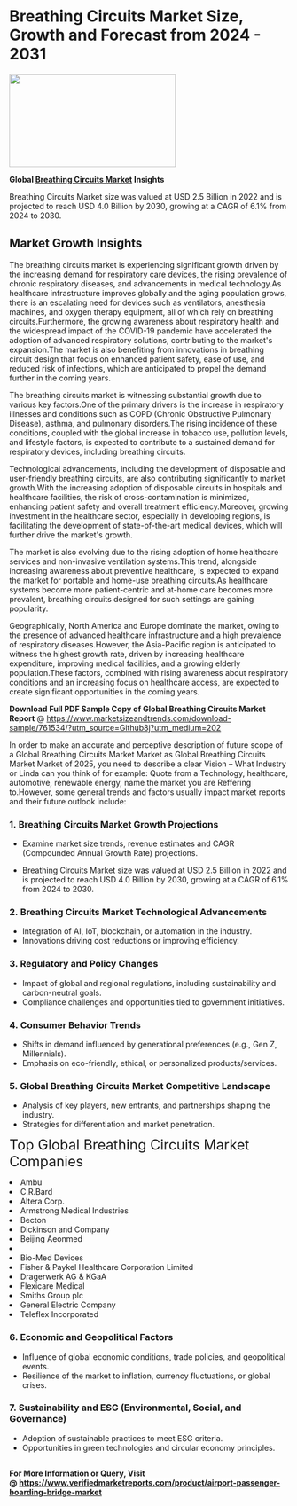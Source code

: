 <H1>Breathing Circuits Market Size, Growth and Forecast from 2024 - 2031</H1><img class="aligncenter size-medium wp-image-584254" src="https://thirdeyenews.in/wp-content/uploads/2024/09/Global-Market-Research-300x168.jpeg" alt="" width="300" height="168" /><p><strong>Global&nbsp;<a href="https://www.marketsizeandtrends.com/download-sample/761534/?utm_source=Github8j?utm_medium=202">Breathing Circuits Market</a> Insights</strong></p><p>Breathing Circuits Market size was valued at USD 2.5 Billion in 2022 and is projected to reach USD 4.0 Billion by 2030, growing at a CAGR of 6.1% from 2024 to 2030.</p><p><h2>Market Growth Insights</h2> <p>The breathing circuits market is experiencing significant growth driven by the increasing demand for respiratory care devices, the rising prevalence of chronic respiratory diseases, and advancements in medical technology.As healthcare infrastructure improves globally and the aging population grows, there is an escalating need for devices such as ventilators, anesthesia machines, and oxygen therapy equipment, all of which rely on breathing circuits.Furthermore, the growing awareness about respiratory health and the widespread impact of the COVID-19 pandemic have accelerated the adoption of advanced respiratory solutions, contributing to the market's expansion.The market is also benefiting from innovations in breathing circuit design that focus on enhanced patient safety, ease of use, and reduced risk of infections, which are anticipated to propel the demand further in the coming years.</p> <p>The breathing circuits market is witnessing substantial growth due to various key factors.One of the primary drivers is the increase in respiratory illnesses and conditions such as COPD (Chronic Obstructive Pulmonary Disease), asthma, and pulmonary disorders.The rising incidence of these conditions, coupled with the global increase in tobacco use, pollution levels, and lifestyle factors, is expected to contribute to a sustained demand for respiratory devices, including breathing circuits.</p> <p>Technological advancements, including the development of disposable and user-friendly breathing circuits, are also contributing significantly to market growth.With the increasing adoption of disposable circuits in hospitals and healthcare facilities, the risk of cross-contamination is minimized, enhancing patient safety and overall treatment efficiency.Moreover, growing investment in the healthcare sector, especially in developing regions, is facilitating the development of state-of-the-art medical devices, which will further drive the market's growth.</p> <p>The market is also evolving due to the rising adoption of home healthcare services and non-invasive ventilation systems.This trend, alongside increasing awareness about preventive healthcare, is expected to expand the market for portable and home-use breathing circuits.As healthcare systems become more patient-centric and at-home care becomes more prevalent, breathing circuits designed for such settings are gaining popularity.</p> <p>Geographically, North America and Europe dominate the market, owing to the presence of advanced healthcare infrastructure and a high prevalence of respiratory diseases.However, the Asia-Pacific region is anticipated to witness the highest growth rate, driven by increasing healthcare expenditure, improving medical facilities, and a growing elderly population.These factors, combined with rising awareness about respiratory conditions and an increasing focus on healthcare access, are expected to create significant opportunities in the coming years.</p> <p><span class=""><strong>Download Full PDF Sample Copy of Global Breathing Circuits Market Report</strong> @ <a href="https://www.marketsizeandtrends.com/download-sample/761534/?utm_source=Github8j?utm_medium=202" target="_blank">https://www.marketsizeandtrends.com/download-sample/761534/?utm_source=Github8j?utm_medium=202</a></span></p><p>In order to make an accurate and perceptive description of future scope of a Global&nbsp;Breathing Circuits Market Market as Global&nbsp;Breathing Circuits Market Market of 2025, you need to describe a clear Vision &ndash; What Industry or Linda can you think of for example: Quote from a Technology, healthcare, automotive, renewable energy, name the market you are Reffering to.However, some general trends and factors usually impact market reports and their future outlook include:</p><h3>1.&nbsp;<strong>Breathing Circuits Market Growth Projections</strong></h3><ul><li>Examine market size trends, revenue estimates and CAGR (Compounded Annual Growth Rate) projections.</li><li><p>Breathing Circuits Market size was valued at USD 2.5 Billion in 2022 and is projected to reach USD 4.0 Billion by 2030, growing at a CAGR of 6.1% from 2024 to 2030.</p></li></ul><h3>2.&nbsp;<strong>Breathing Circuits Market Technological Advancements</strong></h3><ul><li>Integration of AI, IoT, blockchain, or automation in the industry.</li><li>Innovations driving cost reductions or improving efficiency.</li></ul><h3>3.&nbsp;<strong>Regulatory and Policy Changes</strong></h3><ul><li>Impact of global and regional regulations, including sustainability and carbon-neutral goals.</li><li>Compliance challenges and opportunities tied to government initiatives.</li></ul><h3>4.&nbsp;<strong>Consumer Behavior Trends</strong></h3><ul><li>Shifts in demand influenced by generational preferences (e.g., Gen Z, Millennials).</li><li>Emphasis on eco-friendly, ethical, or personalized products/services.</li></ul><h3>5.&nbsp;<strong>Global Breathing Circuits Market Competitive Landscape</strong></h3><ul><li>Analysis of key players, new entrants, and partnerships shaping the industry.</li><li>Strategies for differentiation and market penetration.</li></ul><p data-pm-slice="1 1 []"><span style="color: inherit; font-family: inherit; font-size: 25px;">Top Global Breathing Circuits Market Companies</span></p><div class="" data-test-id=""><p><li>Ambu</li><li> C.R.Bard</li><li> Altera Corp.</li><li> Armstrong Medical Industries</li><li> Becton</li><li> Dickinson and Company</li><li> Beijing Aeonmed</li><li></li><li> Bio-Med Devices</li><li> Fisher & Paykel Healthcare Corporation Limited</li><li> Dragerwerk AG & KGaA</li><li> Flexicare Medical</li><li> Smiths Group plc</li><li> General Electric Company</li><li> Teleflex Incorporated</li></p></div><h3>6.&nbsp;<strong>Economic and Geopolitical Factors</strong></h3><ul><li>Influence of global economic conditions, trade policies, and geopolitical events.</li><li>Resilience of the market to inflation, currency fluctuations, or global crises.</li></ul><h3>7.&nbsp;<strong>Sustainability and ESG (Environmental, Social, and Governance)</strong></h3><ul><li>Adoption of sustainable practices to meet ESG criteria.</li><li>Opportunities in green technologies and circular economy principles.</li></ul><h2><strong style="font-size: 14px;">For More Information or Query, Visit @&nbsp;</strong><a style="background-color: #ffffff; font-size: 14px;" href="https://www.marketsizeandtrends.com/report/breathing-circuits-market/" target="_blank">https://www.verifiedmarketreports.com/product/airport-passenger-boarding-bridge-market</a></h2>